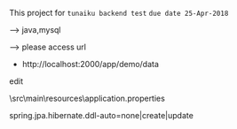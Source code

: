 >>>
This project for `tunaiku backend test` ```due date 25-Apr-2018```
>>>

>>>
--> java,mysql

--> please access url

* http://localhost:2000/app/demo/data
>>>

>>>
edit 

\src\main\resources\application.properties

spring.jpa.hibernate.ddl-auto=none|create|update
>>>
